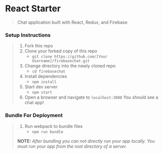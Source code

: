 # React Starter

> Chat application built with React, Redux, and Firebase

### Setup Instructions

> 1. Fork this repo
> 1. Clone your forked copy of this repo
>    - `git clone https://github.com/[Your Username]/firebasechat.git`
> 1. Change directory into the newly cloned repo
>    - `cd firebasechat`
> 1. Install dependencies 
>    - `npm install`
> 1. Start dev server
>    - `npm start`
> 1. Open a browser and navigate to `localhost:3000` You should see a chat app!

### Bundle For Deployment

> 1. Run webpack to bundle files
>    - `npm run bundle`
> 
> **NOTE:** *After bundling you can not directly run your app locally. You must run your app from the root directory of a server.*

